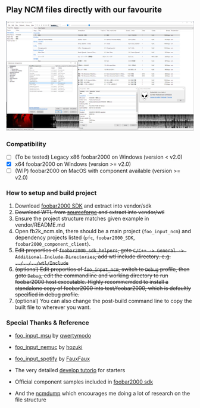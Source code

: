 ## Play NCM files directly with our favourite
![screenshot](/screenshot.png)


### Compatibility
- [ ] (To be tested) Legacy x86 foobar2000 on Windows (version < v2.0)
- [x] x64 foobar2000 on Windows (version >= v2.0)
- [ ] (WIP) foobar2000 on MacOS with component available (version >= v2.0)

### How to setup and build project

1. Download [foobar2000 SDK](https://www.foobar2000.org/SDK) and extract into vendor/sdk
2. ~~Download WTL from [sourceforge](https://sourceforge.net/projects/wtl/) and extract into vendor/wtl~~
3. Ensure the project structure matches given example in vendor/README.md
4. Open fb2k_ncm.sln, there should be a main project (`foo_input_ncm`) and dependency projects listed (`pfc`, `foobar2000_SDK`, `foobar2000_component_client`).
5. ~~Edit properties of `foobar2000_sdk_helpers`, goto `C/C++ -> General -> Additional Include Directories`, add wtl include directory. e.g. `../../../wtl/Include`~~
6. ~~(optional) Edit properties of `foo_input_ncm`, switch to `Debug` profile, then goto `Debug`, edit the commandline and working directory to run foobar2000 host executable. Highly recommemded to install a standalone copy of foobar2000 into test/foobar2000, which is defaultly specified in debug profile.~~
7. (optional) You can also change the post-build command line to copy the built file to wherever you want.


### Special Thanks & Reference

- [foo_input_msu](https://github.com/qwertymodo/foo_input_msu) by [qwertymodo](https://github.com/qwertymodo)
- [foo_input_nemuc](https://github.com/hozuki/foo_input_nemuc) by [hozuki](https://github.com/hozuki)
- [foo_input_spotify](https://github.com/FauxFaux/foo_input_spotify) by [FauxFaux](https://github.com/FauxFaux)
- The very detailed [develop tutorio](http://yirkha.fud.cz/tmp/496351ef.tutorial-draft.html) for starters
- Official component samples included in [foobar2000 sdk](https://www.foobar2000.org/SDK)
  
- And the [ncmdump](https://github.com/anonymous5l/ncmdump) which encourages me doing a lot of research on the file structure